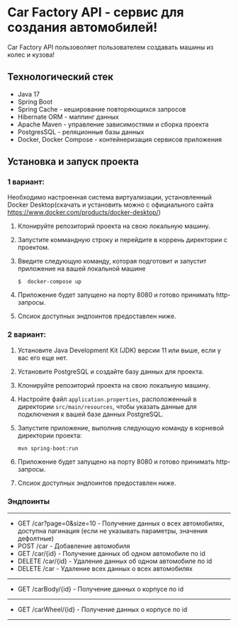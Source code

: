# Car Factory API - сервис для создания автомобилей!
Car Factory API пользоволяет пользователем создавать машины из колес и кузова!

## Технологический стек
- Java 17
- Spring Boot
- Spring Cache - кеширование повторяющихся запросов
- Hibernate ORM - маппинг данных
- Apache Maven - управление зависимостями и сборка проекта
- PostgresSQL - реляционные базы данных
- Docker, Docker Compose - контейнеризация сервисов приложения

## Установка и запуск проекта

### 1 вариант:
Необходимо настроенная система виртуализации, установленный Docker Desktop(скачать и установить можно с официального сайта https://www.docker.com/products/docker-desktop/)

1. Клонируйте репозиторий проекта на свою локальную машину.
2. Запустите коммандную строку и перейдите в коррень директории с проектом.
3. Введите следующую команду, которая подготовит и запустит приложение на вашей локальной машине
   
   ```
   $  docker-compose up
   ```
4. Приложение будет запущено на порту 8080 и готово принимать http-запросы. 
5. Спсиок доступных эндпоинтов предоставлен ниже.

### 2 вариант:
1. Установите Java Development Kit (JDK) версии 11 или выше, если у вас его еще нет.
2. Установите PostgreSQL и создайте базу данных для проекта.
3. Клонируйте репозиторий проекта на свою локальную машину.
4. Настройте файл `application.properties`, расположенный в директории `src/main/resources`, чтобы указать данные для подключения к вашей базе данных PostgreSQL.
5. Запустите приложение, выполнив следующую команду в корневой директории проекта:
   
   ```
   mvn spring-boot:run
   ```
6. Приложение будет запущено на порту 8080 и готово принимать http-запросы. 
7. Спсиок доступных эндпоинтов предоставлен ниже.
   
### Эндпоинты
---
- GET    /car?page=0&size=10 -  Получение данных о всех автомобилях, доступна пагинация (если не указывать параметры, значения дефолтные)
- POST   /car -  Добавление автомобиля
- GET    /car/{id} -  Получение данных об одном автомобиле по id
- DELETE /car/{id} -  Удаление данных об одном автомобиле по id
- DELETE /car -  Удаление всех данных о всех автомобилях
---
- GET    /сarBody/{id} -  Получение данных о корпусе по id
---
- GET    /carWheel/{id} -  Получение данных о корпусе по id
---

